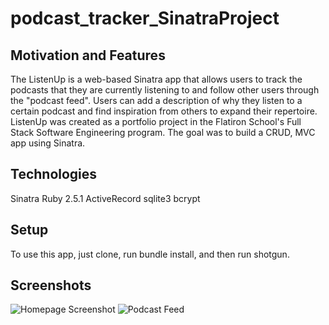 # podcast_tracker_SinatraProject

## Motivation and Features

The ListenUp is a web-based Sinatra app that allows users to track the podcasts that they are currently listening to and follow other users through the "podcast feed". Users can add a description of why they listen to a certain podcast and find inspiration from others to expand their repertoire. ListenUp was created as a portfolio project in the Flatiron School's Full Stack Software Engineering program. The goal was to build a CRUD, MVC app using Sinatra.

## Technologies
Sinatra
Ruby 2.5.1
ActiveRecord
sqlite3
bcrypt

## Setup

To use this app, just clone, run bundle install, and then run shotgun.

## Screenshots

![Homepage Screenshot](https://imgur.com/rbxdchR)
![Podcast Feed](https://imgur.com/nvdymR2)
